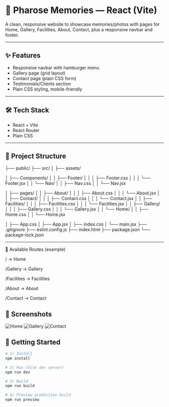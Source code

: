 
# 🌸 Pharose Memories — React (Vite)

A clean, responsive website to showcase memories/photos with pages for Home, Gallery, Facilities, About, Contact, plus a responsive navbar and footer.

---

## ✨ Features
- Responsive navbar with hamburger menu
- Gallery page (grid layout)
- Contact page (plain CSS form)
- Testimonials/Clients section
- Plain CSS styling, mobile-friendly

---

## 🛠 Tech Stack
- React + Vite
- React Router
- Plain CSS

---

## 📂 Project Structure

├── public/
├── src/
│ ├── assets/

│ ├── Components/
│ │ ├── Footer/
│ │ │ ├── Footer.css
│ │ │ └── Footer.jsx
│ │ └── Nav/
│ │ ├── Nav.css
│ │ └── Nav.jsx


│ ├── pages/
│ │ ├── About/
│ │ │ ├── About.css
│ │ │ └── About.jsx
│ │ ├── Contact/
│ │ │ ├── Contact.css
│ │ │ └── Contact.jsx
│ │ ├── Facilities/
│ │ │ ├── Facilities.css
│ │ │ └── Facilities.jsx
│ │ ├── Gallery/
│ │ │ ├── Gallery.css
│ │ │ └── Gallery.jsx
│ │ └── Home/
│ │ ├── Home.css
│ │ └── Home.jsx

│ ├── App.css
│ ├── App.jsx
│ ├── index.css
│ └── main.jsx
├── .gitignore
├── eslint.config.js
├── index.html
├── package.json
└── package-lock.json

---

🔗 Available Routes (example)

/ → Home

/Gallery → Gallery

/Facilities → Facilities

/About → About

/Contact → Contact

## 📸 Screenshots

![Home](<img width="1837" height="996" alt="Screenshot 2025-08-31 174422" src="https://github.com/user-attachments/assets/e4fcb179-7825-4b4a-9b45-34a67e5fa1b8" />
)
![Gallery](<img width="1840" height="1004" alt="Screenshot 2025-08-31 174454" src="https://github.com/user-attachments/assets/fe4d838e-47fa-435f-9ae3-b9763e9a28be" />
)
![Contact](<img width="1852" height="1006" alt="image" src="https://github.com/user-attachments/assets/53aa2e8b-c22c-4dff-a9f3-f023c28b3dfc" />
)


## 🚀 Getting Started

```bash
# 1) Install
npm install

# 2) Run (Vite dev server)
npm run dev

# 3) Build
npm run build

# 4) Preview production build
npm run preview




